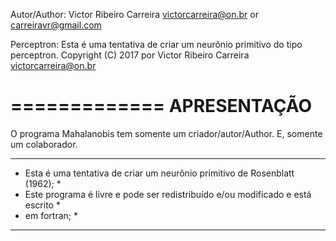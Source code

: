 Autor/Author: Victor Ribeiro Carreira <victorcarreira@on.br> or <carreiravr@gmail.com>

Perceptron: Esta é uma tentativa de criar um neurônio primitivo do tipo perceptron.
Copyright (C) 2017 por Victor Ribeiro Carreira <victorcarreira@on.br>

=============
APRESENTAÇÃO
=============

O programa Mahalanobis tem somente um criador/autor/Author. E, somente um colaborador.

**********************************************************************************
* Esta é uma tentativa de criar um neurônio primitivo de Rosenblatt (1962);      *
* Este programa é livre e pode ser redistribuído e/ou modificado  e está escrito *
* em fortran;                                                                    *
**********************************************************************************


